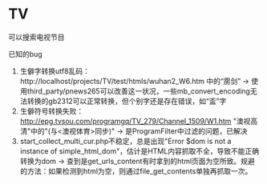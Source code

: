TV
==

可以搜索电视节目


已知的bug
1. 生僻字转换utf8乱码：http://localhost/projects/TV/test/htmls/wuhan2_W6.htm 中的“雳剑”
    -> 使用third_party/pnews265可以改善这一状况，一些mb_convert_encoding无法转换的gb2312可以正常转换，但个别字还是存在错误，如“盃”字
2. 生僻符号转换失败：http://epg.tvsou.com/programgq/TV_279/Channel_1509/W1.htm "澳视高清"中的"(与<澳视体育>同步)"
    -> 是ProgramFilter中过滤的问题，已解决
3. start_collect_multi_cur.php不稳定，总是出现"Error $dom is not a instance of simple_html_dom"，估计是HTML内容抓取不全，导致不能正确转换为dom
    -> 查到是get_urls_content有时拿到的html页面为空所致。规避的方法：如果检测到html为空，则通过file_get_contents单独再抓取一次。